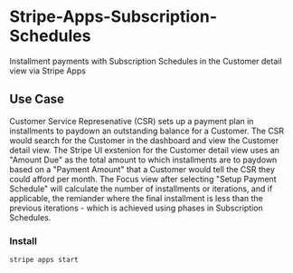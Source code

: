 # Stripe-Apps-Subscription-Schedules
Installment payments with Subscription Schedules in the Customer detail view via Stripe Apps

## Use Case
Customer Service Represenative (CSR) sets up a payment plan in installments to paydown an outstanding balance for a Customer. The CSR would search for the Customer in the dashboard and view the Customer detail view. 
The Stripe UI exstenion for the Customer detail view uses an "Amount Due" as the total amount to which installments are to paydown based on a "Payment Amount" that a Customer would tell the CSR they could afford per month. 
The Focus view after selecting "Setup Payment Schedule" will calculate the number of installments or iterations, and if applicable, the remiander where the final installment is less than the previous iterations - which is achieved using phases in Subscription Schedules. 

### Install
`stripe apps start`

